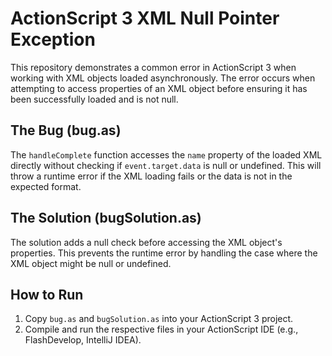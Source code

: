 # ActionScript 3 XML Null Pointer Exception

This repository demonstrates a common error in ActionScript 3 when working with XML objects loaded asynchronously.  The error occurs when attempting to access properties of an XML object before ensuring it has been successfully loaded and is not null.

## The Bug (bug.as)
The `handleComplete` function accesses the `name` property of the loaded XML directly without checking if `event.target.data` is null or undefined.  This will throw a runtime error if the XML loading fails or the data is not in the expected format.

## The Solution (bugSolution.as)
The solution adds a null check before accessing the XML object's properties. This prevents the runtime error by handling the case where the XML object might be null or undefined.

## How to Run
1.  Copy `bug.as` and `bugSolution.as` into your ActionScript 3 project.
2. Compile and run the respective files in your ActionScript IDE (e.g., FlashDevelop, IntelliJ IDEA).